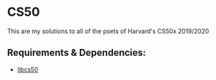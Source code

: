 # CS50

This are my solutions to all of the psets of Harvard's CS50x 2019/2020

## Requirements & Dependencies:

- [libcs50](https://github.com/cs50/libcs50)
